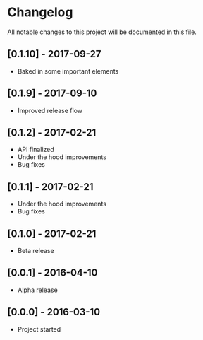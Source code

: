 # Changelog

All notable changes to this project will be documented in this file.

## [0.1.10] - 2017-09-27
- Baked in some important elements

## [0.1.9] - 2017-09-10
- Improved release flow

## [0.1.2] - 2017-02-21
- API finalized
- Under the hood improvements
- Bug fixes

## [0.1.1] - 2017-02-21
- Under the hood improvements
- Bug fixes

## [0.1.0] - 2017-02-21
- Beta release

## [0.0.1] - 2016-04-10
- Alpha release

## [0.0.0] - 2016-03-10
- Project started
